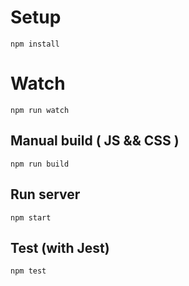 
# Setup
```
npm install
```

# Watch
```
npm run watch
```

## Manual build ( JS && CSS )
```
npm run build
```

## Run server
```
npm start
```

## Test (with Jest)
```
npm test
```
